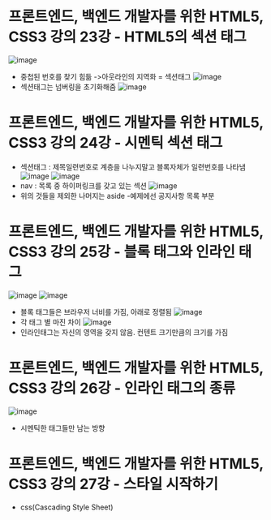 # 프론트엔드, 백엔드 개발자를 위한 HTML5, CSS3 강의 23강 - HTML5의 섹션 태그
![image](https://user-images.githubusercontent.com/40667871/235678503-a011bb1c-cd7b-4f78-aa14-e62368078f16.png)
* 중첩된 번호를 찾기 힘듦 ->아웃라인의 지역화 = 섹션태그
![image](https://user-images.githubusercontent.com/40667871/235678762-581f39b4-2189-4121-9941-1db8d1f8b7a3.png)
* 섹션태그는 넘버링을 초기화해줌
![image](https://user-images.githubusercontent.com/40667871/235678893-cd95793a-8ac7-4ae3-9bb1-15e7f1d2c35c.png)

# 프론트엔드, 백엔드 개발자를 위한 HTML5, CSS3 강의 24강 - 시멘틱 섹션 태그
* 섹션태그 : 제목일련번호로 계층을 나누지말고 블록자체가 일련번호를 나타냄
![image](https://user-images.githubusercontent.com/40667871/235681141-7bb52ec2-f554-4dd1-a6ea-999da35bfaac.png)
![image](https://user-images.githubusercontent.com/40667871/235681205-ddde5fed-1e44-486c-aad0-5aa816bddec4.png)
* nav : 목록 중 하이퍼링크를 갖고 있는 섹션
![image](https://user-images.githubusercontent.com/40667871/235682044-e1cfbca8-649a-4447-a056-cc0ed642a51c.png)
* 위의 것들을 제외한 나머지는 aside -예제에선 공지사항 목록 부분

# 프론트엔드, 백엔드 개발자를 위한 HTML5, CSS3 강의 25강 - 블록 태그와 인라인 태그
![image](https://user-images.githubusercontent.com/40667871/235682722-5a639b79-5a1f-4c48-af4f-57c2aa6f60ab.png)
![image](https://user-images.githubusercontent.com/40667871/235683087-cd76d6f1-d4d2-40fb-9c09-b725b4847729.png)
* 블록 태그들은 브라우저 너비를 가짐, 아래로 정렬됨
![image](https://user-images.githubusercontent.com/40667871/235683379-60bf833f-4f13-4442-a5b8-e45b10778b91.png)
* 각 태그 별 마진 차이
![image](https://user-images.githubusercontent.com/40667871/235683657-07389f65-c29e-46c8-9613-9b812c441797.png)
* 인라인태그는 자신의 영역을 갖지 않음. 컨텐트 크기만큼의 크기를 가짐

# 프론트엔드, 백엔드 개발자를 위한 HTML5, CSS3 강의 26강 - 인라인 태그의 종류
![image](https://user-images.githubusercontent.com/40667871/235684576-981a17ae-a72d-46a8-a7c6-f89eda74f4b7.png)
* 시멘틱한 태그들만 남는 방향

# 프론트엔드, 백엔드 개발자를 위한 HTML5, CSS3 강의 27강 - 스타일 시작하기
* css(Cascading Style Sheet)
